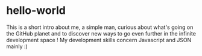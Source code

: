 # hello-world


This is a short intro about me, a simple man, curious about what's going on the GitHub planet and to discover new ways to go even further in the infinite development space !
My development skills concern Javascript and JSON mainly :)


